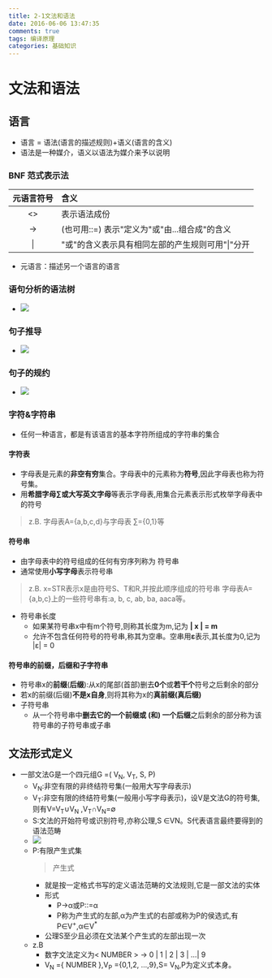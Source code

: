 ```yaml
---
title: 2-1文法和语法
date: 2016-06-06 13:47:35
comments: true
tags: 编译原理
categories: 基础知识
---
```

# 文法和语法

## 语言
- 语言 = 语法(语言的描述规则)+语义(语言的含义)
- 语法是一种媒介，语义以语法为媒介来予以说明

### BNF 范式表示法

|元语言符号|含义|
|:------:|:------|
|<>|表示语法成份|
|->|(也可用::=) 表示"定义为"或"由...组合成"的含义|
|&#124;|"或"的含义表示具有相同左部的产生规则可用"&#124;"分开|
<!-- more -->
- 元语言：描述另一个语言的语言

### 语句分析的语法树
- ![](http://7xqgx7.com1.z0.glb.clouddn.com/63b4fe696f34484260a76479d0b38404.png)

### 句子推导
- ![](http://7xqgx7.com1.z0.glb.clouddn.com/c2a1390c72e87d92ee4fd2fc6311151a.png)

### 句子的规约
- ![](http://7xqgx7.com1.z0.glb.clouddn.com/490c069835bd45d9c1e87fe0ef23c913.png)

### 字符&字符串
- 任何一种语言，都是有该语言的基本字符所组成的字符串的集合

#### 字符表
  - 字母表是元素的**非空有穷**集合。字母表中的元素称为**符号**,因此字母表也称为符号集。
  - 用**希腊字母∑**或**大写英文字母**等表示字母表,用集合元素表示形式枚举字母表中的符号
  > z.B.
  > 字母表A={a,b,c,d}与字母表 ∑={0,1}等

#### 符号串
- 由字母表中的符号组成的任何有穷序列称为
符号串
- 通常使用**小写字母**表示符号串
> z.B.
> x=STR表示x是由符号S、T和R,并按此顺序组成的符号串
> 字母表A= {a,b,c}上的一些符号串有:a, b, c, ab, ba, aaca等。
- 符号串长度
  - 如果某符号串x中有m个符号,则称其长度为m,记为 **| x | = m**
  - 允许不包含任何符号的符号串,称其为空串。空串用**ε**表示,其长度为0,记为 |ε| = 0

#### 符号串的前缀，后缀和子字符串
- 符号串x的**前缀**(**后缀**):从x的尾部(首部)删去**0个**或**若干个**符号之后剩余的部分
- 若x的前缀(后缀)**不是x自身**,则将其称为x的**真前缀(真后缀)**
- 子符号串
  - 从一个符号串中**删去它的一个前缀或 (和) 一个后缀**之后剩余的部分称为该符号串的子符号串或子串

## 文法形式定义
- 一部文法G是一个四元组G =( V<sub>N</sub>, V<sub>T</sub>, S, P)
  - V<sub>N</sub>:非空有限的非终结符号集(一般用大写字母表示)
  - V<sub>T</sub>:非空有限的终结符号集(一般用小写字母表示)，设V是文法G的符号集,则有V=V<sub>T</sub>∪V<sub>N</sub> ,V<sub>T</sub>∩V<sub>N</sub>=∅
  - S:文法的开始符号或识别符号,亦称公理,S ∈VN。S代表语言最终要得到的语法范畴
  - ![](http://7xqgx7.com1.z0.glb.clouddn.com/e9f39506efb228cebdb06374a0613bea.png)
  - P:有限产生式集
    > 产生式
    - 就是按一定格式书写的定义语法范畴的文法规则,它是一部文法的实体
    - 形式
      - P->α或P::=α
      - P称为产生式的左部,α为产生式的右部或称为P的侯选式,有P∈V<sup>+</sup>,α∈V<sup>*</sup>
    - 公理S至少且必须在文法某个产生式的左部出现一次
  - z.B
    - 数字文法定义为< NUMBER > → 0 | 1 | 2 | 3 | ...| 9
    - V<sub>N</sub> ={ NUMBER },V<sub>P</sub> ={0,1,2, ...,9},S= V<sub>N</sub>,P为定义式本身。
